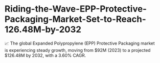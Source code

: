 # Riding-the-Wave-EPP-Protective-Packaging-Market-Set-to-Reach-126.48M-by-2032
📈 The global Expanded Polypropylene (EPP) Protective Packaging market is experiencing steady growth, moving from $92M (2023) to a projected $126.48M by 2032, with a 3.60% CAGR.
